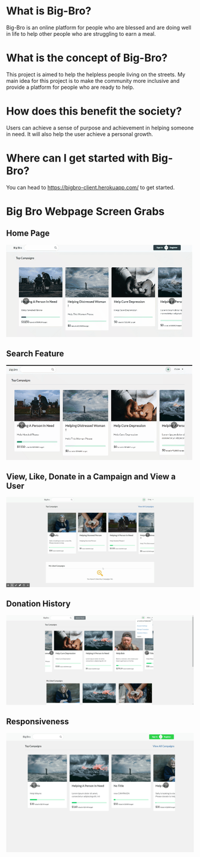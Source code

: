 # What is Big-Bro?
Big-Bro is an online platform for people who are blessed and are doing well in life to help other people who are struggling to earn a meal. 

# What is the concept of Big-Bro? 
This project is aimed to help the helpless people living on the streets. My main idea for this project is to make the community more inclusive and provide a platform for people who are ready to help.

# How does this benefit the society? 
Users can achieve a sense of purpose and achievement in helping someone in need. It will also help the user achieve a personal growth.

# Where can I get started with Big-Bro?
You can head to https://bigbro-client.herokuapp.com/ to get started. 


# Big Bro Webpage Screen Grabs

## Home Page
![Home Page](https://github.com/sougatadafader/dot-comm-unity/blob/master/gifs/HomePage.gif)


## Search Feature
![Search Feature](https://github.com/sougatadafader/dot-comm-unity/blob/master/gifs/SearchFeature.gif)


## View, Like, Donate in a Campaign and View a User
![Like, Donate and View a Campaign](https://github.com/sougatadafader/dot-comm-unity/blob/master/gifs/Like_Donate_Unlike.gif)

## Donation History
![Donation History](https://github.com/sougatadafader/dot-comm-unity/blob/master/gifs/Donation_History.gif)

## Responsiveness
![Responsiveness](https://github.com/sougatadafader/dot-comm-unity/blob/master/gifs/Responsive_Website.gif)
